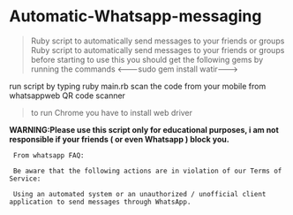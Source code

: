 # Automatic-Whatsapp-messaging
> Ruby script to automatically send messages to your friends or groups
> Ruby script to automatically send messages to your friends or groups
> before starting to use this you should get the following gems by running the commands
>  <---sudo gem install watir--->
 
run script by typing ruby main.rb 
 scan the code from your mobile from whatsappweb QR code scanner
> to run Chrome you have to install web driver

 **WARNING:Please use this script only for educational purposes, i am not responsible if your friends ( or even Whatsapp ) block you.**
```
 From whatsapp FAQ:

 Be aware that the following actions are in violation of our Terms of Service:
```
     Using an automated system or an unauthorized / unofficial client application to send messages through WhatsApp.
